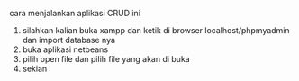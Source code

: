 cara menjalankan aplikasi CRUD ini

1. silahkan kalian buka xampp dan ketik di browser localhost/phpmyadmin dan import database nya
2. buka aplikasi netbeans
3. pilih open file dan pilih file yang akan di buka
4. sekian
